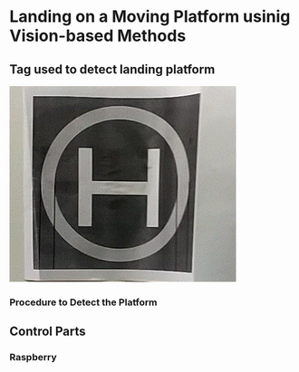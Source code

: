 # Landing on a Moving Platform usinig Vision-based Methods

## Tag used to detect landing platform
![mark](./data/mark.jpg)

### Procedure to Detect the Platform


## Control Parts
### Raspberry